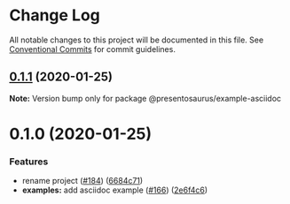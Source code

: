 # Change Log

All notable changes to this project will be documented in this file.
See [Conventional Commits](https://conventionalcommits.org) for commit guidelines.

## [0.1.1](https://github.com/presentosaurus/presentosaurus/compare/@presentosaurus/example-asciidoc@0.1.0...@presentosaurus/example-asciidoc@0.1.1) (2020-01-25)

**Note:** Version bump only for package @presentosaurus/example-asciidoc





# 0.1.0 (2020-01-25)


### Features

* rename project ([#184](https://github.com/presentosaurus/presentosaurus/issues/184)) ([6684c71](https://github.com/presentosaurus/presentosaurus/commit/6684c71))
* **examples:** add asciidoc example ([#166](https://github.com/presentosaurus/presentosaurus/issues/166)) ([2e6f4c6](https://github.com/presentosaurus/presentosaurus/commit/2e6f4c6))
